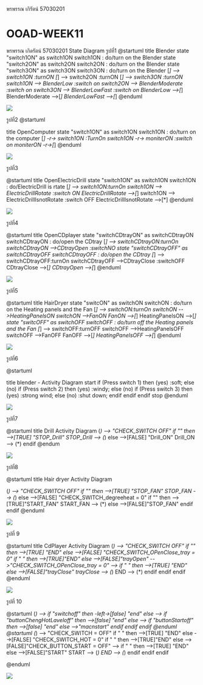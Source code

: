 
พรพรรณ  เกิรัตน์  57030201


# OOAD-WEEK11
พรพรรณ  เกิดรัตน์ 57030201
State Diagram
รูปที่1
@startuml
title Blender
state "switch1ON" as switch1ON
switch1ON :  do/turn on the Blender
state "switch2ON" as switch2ON
switch2ON :  do/turn on the Blender
state "switch3ON" as switch3ON
switch3ON :  do/turn on the Blender
[*] --> switch1ON :turnON
[*] --> switch2ON :turnON
[*] --> switch3ON :turnON
switch1ON --> BlenderLow :switch on
switch2ON --> BlenderModerate :switch on
switch3ON --> BlenderLowFast :switch on
BlenderLow -->[*]
BlenderModerate -->[*]
BlenderLowFast -->[*]
@enduml

![](http://www.plantuml.com/plantuml/img/ZP5D2i8m48NtSugXIw68oQuBAIvS-NC0SH5ie8MOG3EbrtUYDIQMYfimUU_bcna2jIVLqt0t0DIHqRWpsZQw1zP9O-77ZcxjvdmgK7cCDuWLLeYDMzFGMtGMgLr0Y0mX8aByZv0PGaQ4_8cuhAvObbjC9WunVfqxOj6HYVEX17_gSN0ZLY-7koUB9PcZuoCiCmlA6MolFAMvf0q7UJZuXkRo6p6fDOlF7tu0)

รูปที่2
@startuml

title OpenComputer
state "switch1ON" as switch1ON
switch1ON :  do/turn on the computer
[*] -r-> switch1ON :TurnOn
switch1ON -r-> moniterON :switch on
moniterON -r->[*]
@enduml

![](http://www.plantuml.com/plantuml/img/JOun2uD038Nt_8g7Oq5ALuSYTEyjtKe7qO07NaxkSlZt6vLQjoJlUnzfitP9IvY8rEl4S3FB8uQvA2UoK1bLNhpsuyqzAtGPnqR7X0OOubLB4aI1Zep-vtXVFgXJVSU9VXdevDJVW135MsC5ziHSz3-kZCcePHcsX-aB)

รูปที่3

@startuml
title OpenElectricDrill
state "switch1ON" as switch1ON
switch1ON : do/ElectricDrill is rtate 
[*] --> switch1ON:turnOn
switch1ON --> ElectricDrillRotate :switch ON
ElectricDrillRotate -->[*]
switch1ON --> ElectricDrillIsnotRotate :switch OFF
ElectricDrillIsnotRotate -->[*]
@enduml

![](http://www.plantuml.com/plantuml/img/SoWkIImgAStDuIh9BCb9LV0lICrppKbDBYdAJ7Ofoip9uG8gA4bLK2ekpon9pZ3qzrDII2nMWFEuu2m5AuMKV7qKlGgPnGf5OErSqLgn2hgwTWYDLYMbHNd-UKZwGT8eseFomNgj84eKW9PXamPg0ngEpnpFuhpy4dJ3tDouS2g26kcGcfS22XakBW00)

รูปที่4

@startuml
title OpenCDplayer
state "switchCDtrayON" as switchCDtrayON
switchCDtrayON : do/open the CDtray
[*] --> switchCDtrayON:turnOn
switchCDtrayON -->CDtrayOpen :switchNO
state "switchCDtrayOFF" as switchCDtrayOFF
switchCDtrayOFF : do/open the CDtray
[*] --> switchCDtrayOFF:turnOn
switchCDtrayOFF -->CDtrayClose :switchOFF
CDtrayClose -->[*]
CDtrayOpen -->[*]
@enduml  

![](http://www.plantuml.com/plantuml/img/bP312eCm38RlUOhWSI2xzp04fKVx06E7CWCANIjjH7pxHNH3dPVTcZ_fbwyj4jl8myi1T-m8JK--h7fd9ueWFIRCqjZnioqhZdOoTOOsuJw2VOaAct0DGa9k2PSOxfS7vldjS5Nn4BtnHu8ChkUPefPkRKwDjFvLqXeEzHzIMfzQ2UEhLRgGwECrRzl6CYLSs3nWJGhoZNmr8W2y0G00)

รูปที่5

@startuml
title HairDryer
state "switcON" as switchON
switchON : do/turn on the Heating panels and  the Fan
[*] --> switchON:turnOn
switchON -->HeatingPanelsON
switchON -->FanON
FanON -->[*]
HeatingPanelsON -->[*]
state "switcOFF" as switchOFF
switchOFF : do/turn off the Heating panels and  the Fan
[*] --> switchOFF:turnOFF
switchOFF -->HeatingPanelsOFF
switchOFF -->FanOFF
FanOFF -->[*]
HeatingPanelsOFF -->[*]
@enduml  

![](http://www.plantuml.com/plantuml/img/bL4z3u8m5DpVhtXXD27k38R1D4xWJXmQAT847wPznFZlVHJvrCMbVRthNU_IrBDstDqROCkDmPEsxkXUne4GR33oJylNF8jGUmnpdMSm3fXWsUwvSuGj8TUYDvejtV2XoJGUDPKOSAK9Yjq5u_WmsIIzCAVPJSYF_XpaovU44mz1mjeVnGusrqTubLsfPNYbO9gMyQlgt_nA3GLMZbyLjcmVNx1X-rrZnbD3fVmD8W2y0G00)

รูปที่6

@startuml

title blender - Activity Diagram 
start
if (Press switch 1) then (yes)
  :soft;
else (no)
  if (Press switch 2) then (yes)
  :windy;
  else (no)
    if (Press switch 3) then (yes)
    :strong wind;
    else (no)
      :shut down;
    endif
  endif
endif
stop
@enduml

![](http://www.plantuml.com/plantuml/img/RP1D3e9038NtFSLRmiA5kfCD9Xx0Ao1Je0dCc6cHS7iPrCI_JTkylkyrQQbMHHk7diZ4UiQbP-yuOeDZRN8Jct6IgetL05gz90soSsHLw2HMTzZci8uzifar9-2WeR62k5T6vaEIVfZTDpE9TtEnJE_O7t3_1QPp5eDlaHAALVcCI8vkDBWm-UVUEsderHzLBLofNERqYpi0)

รูปที่7

@startuml
title Drill  Activity Diagram 
(*) --> "CHECK_SWITCH OFF"
 if "" then
         -->[TRUE] "STOP_Drill"
         STOP_Drill --> (*)
else
        -->[FALSE] "Drill_ON"
        Drill_ON --> (*)
      endif
@endum

![](http://www.plantuml.com/plantuml/img/JOz12u9048NlyoiUUwh0ln3AgXX5HXeT8cJ9jGPM3-iM-EzJoVHTXddptWT3VkkKTU_Qa6DdD1B55gNjj4NmSFnXro5azRIg1j5giuRdRI5a4ibzaLrtkKoGnh4WS0KXu5ww8KpgixVyV8dk45cUdehGiZ5Yli_cYEtnf4shQTcFWqCs0CPOaHxd-kJykrZej-Ycv8h8x-Vmv1S0)

รูปที่8

@startuml
title Hair dryer Activity Diagram 

(*) --> "CHECK_SWITCH OFF"
 if "" then
         -->[TRUE] "STOP_FAN"
         STOP_FAN --> (*)
else
        -->[FALSE] "CHECK_SWITCH_degreeheat = 0"
        if "" then 
            -->[TRUE]"START_FAN"
            START_FAN --> (*)
        else
            -->[FALSE]"STOP_FAN"
        endif
endif
@enduml

![](http://www.plantuml.com/plantuml/img/RP312e9048RlynJ3dYeGUe52iSGeCjJe425BZhgW7jOjyErRBLkDvZ0BC_l_yys0tIWkrQCgGGbL4lfSI4nbInATkn9FeLhS29vBNY70R357oreZS_sjkq-YoovsVGmyZm6A31b3LL0DE8J-Uut3y_Q6B8g3K-8vHsQwGwctrDP0PKCmrdhE8Uh4ut59IhaaAeWhNE7I-1a0D3F649h12UCVY9xZK_w239q9q1Jgtq8wZBHEHGRlREkdE_4B)

รูปที่ 9


@startuml
title CdPlayer Activity Diagram 
(*) --> "CHECK_SWITCH OFF"
    if "" then
         -->[TRUE] "END"
    else
        -->[FALSE] "CHECK_SWITCH_OPenClose_tray = 0"
                if " " then 
                        -->[TRUE]"END"
                else
                    -->[FALSE]"trayOpen"
                    -->"CHECK_SWITCH_OPenClose_tray = 0"
                        --> if " " then
                                -->[TRUE] "END"
                            else
                                -->[FALSE]"trayClose"
                                trayClose --> (*)
                                END --> (*)
                            endif
                endif
    endif
@enduml

![](http://www.plantuml.com/plantuml/img/bP9XIyCm48Q_twzukKyg3Fm3oaRQig7OuIP-a562kyr0LgMDGl-zJJiqtTPL3q8ktFicpuMZSUbquJvtbfnnLg3MSwihAJ1vTURBk0gHqTj2xq1qSNM9qUWMhAQnkiiMpxEbcY9D4YO0Vi5im0pt9dbpRAAsl2mVd-8LE7w8-BT0dKHiAHHwaidzmfl2rx9qBhcoxwLahj0LRd0TNBWF3u6M0aV58we3g7rqQ0vzBHbxWlH3SkuJ_XyzC8TjzEe6__X4zBPsfis6cmTTFzAcWNfU1XqrxP-qag_D9b1Glw3DQ5plVgw_0G00)

รูปที่ 10

@startuml
 (*) --> if "switchoff" then
        -left->[false] "end"
        else
      --> if "buttonChengHotLaveloff" then
          -->[false] "end"
          else
         --> if "buttonStartoff" then
          -->[false] "end"
          else
          -->"macnstart"
          endif
          endif
          endif
@enduml
@startuml
(*) --> "CHECK_SWITCH = OFF"
    if " " then
         -->[TRUE] "END"
    else
        -->[FALSE] "CHECK_SWITCH_HOT = 0"
                if " " then 
                        -->[TRUE]"END"
                else
                    -->[FALSE]"CHECK_BUTTON_START = OFF" 
                        --> if " " then
                                -->[TRUE] "END"
                            else
                                -->[FALSE]"START"
                                START --> (*)
                                END --> (*)
                            endif
                endif
    endif

@enduml
 
![](http://www.plantuml.com/plantuml/img/SoWkIImgAStDuTBGqbJGrRLJK7BsS7NsZWyEzmnnzb2mLV1tSrFYKb1G0665p3G59I0ioKZD0_F10AWhEYGer3LMGSdLpqK98S65maZDAKxbGjRZvkWJ3DA4R66yXty8q58395EW0Cbg1Gn93AUWkGGAK9o0hW_Y7AXhd493GlpzueD378D2e860rrRi8KF8bGhOdKcKat4u7-nY9O8w81u3EHmOxmHL0rr9bDhKl9JCD2GLNBWLG5XS3a0QbFe0)
